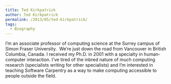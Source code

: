 ```yaml
---
title: Ted Kirkpatrick
author: Ted Kirkpatrick
permalink: /2013/05/ted-kirkpatrick/
tags:
  - Biography
---
```

I&#8217;m an associate professor of computing science at the Surrey campus of Simon Fraser University.  We&#8217;re just down the road from Vancouver in British Columbia, Canada. I received my Ph.D. in 2001 with a specialty in human-computer interaction. I&#8217;ve tired of the inbred nature of much computing research (specialists writing for other specialists) and I&#8217;m interested in teaching Software Carpentry as a way to make computing accessible to people outside the field.

